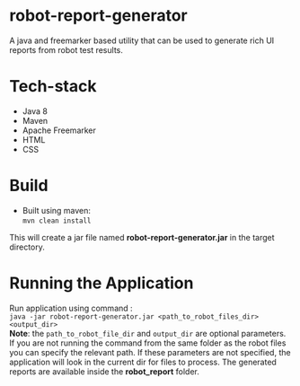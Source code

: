 # robot-report-generator
A java and freemarker based utility that can be used to generate rich UI reports from robot test results.

# Tech-stack
- Java 8
- Maven
- Apache Freemarker
- HTML
- CSS

# Build
- Built using maven:   
    `mvn clean install` 
     
This will create a jar file named **robot-report-generator.jar** in the target directory.

# Running the Application 
Run application using command :  
`java -jar robot-report-generator.jar <path_to_robot_files_dir> <output_dir>`  <br/>
**Note**: the `path_to_robot_file_dir` and `output_dir` are optional parameters.  
If you are not running the command from the same folder as the robot files you can specify the relevant path.
If these parameters are not specified, the application will look in the current dir for files to process.
The generated reports are available inside the **robot_report** folder.